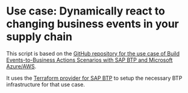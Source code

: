 # Use case: Dynamically react to changing business events in your supply chain

This script is based on the [GitHub repository for the use case of Build Events-to-Business Actions Scenarios with SAP BTP and Microsoft Azure/AWS](https://github.com/SAP-samples/btp-events-to-business-actions-framework/tree/main).

It uses the [Terraform provider for SAP BTP](https://registry.terraform.io/providers/SAP/btp/latest/docs) to setup the necessary BTP infrastructure for that use case.

